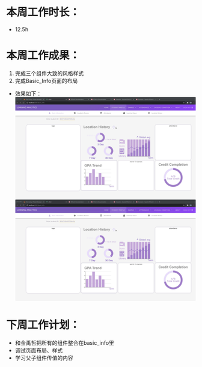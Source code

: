 # 本周工作时长：
- 12.5h

# 本周工作成果：
1. 完成三个组件大致的风格样式
2. 完成Basic_Info页面的布局
- 效果如下：
![zzy-1](pic/zzy-1.png)
![zzy-2](pic/zzy-2.png)

# 下周工作计划：
* 和金禹哲把所有的组件整合在basic_info里
* 调试页面布局、样式
* 学习父子组件传值的内容

